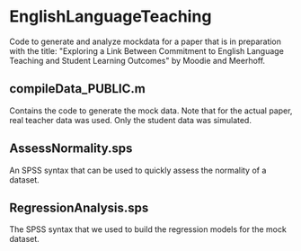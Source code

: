 # EnglishLanguageTeaching
Code to generate and analyze mockdata for a paper that is in preparation with the title: "Exploring a Link Between Commitment to English Language Teaching and Student Learning Outcomes" by Moodie and Meerhoff.

compileData_PUBLIC.m
--------------------
Contains the code to generate the mock data. Note that for the actual paper, real teacher data was used. Only the student data was simulated.

AssessNormality.sps
-------------------
An SPSS syntax that can be used to quickly assess the normality of a dataset.

RegressionAnalysis.sps
----------------------
The SPSS syntax that we used to build the regression models for the mock dataset.
